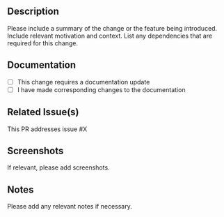 ## Description

Please include a summary of the change or the feature being introduced. Include relevant motivation and context. List any dependencies that are required for this change.

## Documentation

- [ ] This change requires a documentation update
- [ ] I have made corresponding changes to the documentation

## Related Issue(s)

This PR addresses issue #X

## Screenshots

If relevant, please add screenshots.

## Notes

Please add any relevant notes if necessary.
